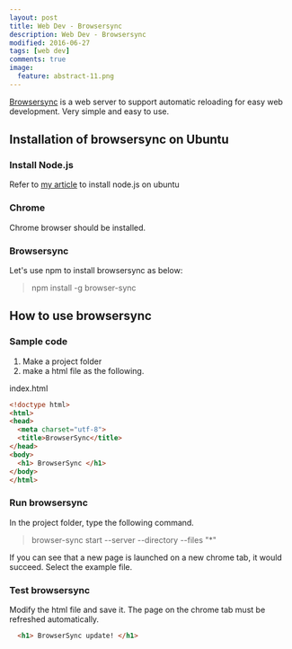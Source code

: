 ```yaml
---
layout: post
title: Web Dev - Browsersync
description: Web Dev - Browsersync
modified: 2016-06-27
tags: [web dev]
comments: true
image:
  feature: abstract-11.png
---
```

[Browsersync](https://www.browsersync.io) is a web server to support automatic reloading for easy web development. Very simple and easy to use.

## Installation of browsersync on Ubuntu

### Install Node.js 

Refer to [my article](http://hochulshin.com/linux-nodejs-installation/) to install node.js on ubuntu

### Chrome

Chrome browser should be installed.
 
### Browsersync

Let's use npm to install browsersync as below:

> npm install -g browser-sync

## How to use browsersync

### Sample code

1. Make a project folder
2. make a html file as the following.

index.html

```html
<!doctype html>
<html>
<head>
  <meta charset="utf-8">
  <title>BrowserSync</title> 
</head>
<body>
  <h1> BrowserSync </h1>
</body>
</html>
```

### Run browsersync

In the project folder, type the following command. 

> browser-sync start --server --directory --files "*"

If you can see that a new page is launched on a new chrome tab, it would succeed. Select the example file.

### Test browsersync 

Modify the html file and save it. The page on the chrome tab must be refreshed automatically. 

```html
  <h1> BrowserSync update! </h1> 
```
